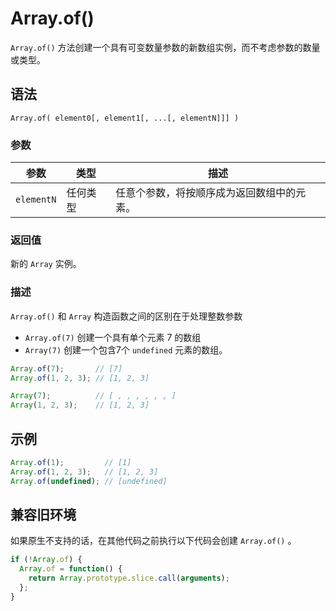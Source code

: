 # Array.of()

`Array.of()` 方法创建一个具有可变数量参数的新数组实例，而不考虑参数的数量或类型。

## 语法

```
Array.of( element0[, element1[, ...[, elementN]]] )
```

### 参数

| 参数       | 类型     | 描述                                       |
| ---------- | -------- | ------------------------------------------ |
| `elementN` | 任何类型 | 任意个参数，将按顺序成为返回数组中的元素。 |


### 返回值

新的 `Array` 实例。

### 描述

 `Array.of()` 和 `Array` 构造函数之间的区别在于处理整数参数

- `Array.of(7)` 创建一个具有单个元素 7 的数组
- `Array(7)` 创建一个包含7个 `undefined` 元素的数组。

```javascript
Array.of(7);       // [7] 
Array.of(1, 2, 3); // [1, 2, 3]

Array(7);          // [ , , , , , , ]
Array(1, 2, 3);    // [1, 2, 3]
```

## 示例

```javascript
Array.of(1);         // [1]
Array.of(1, 2, 3);   // [1, 2, 3]
Array.of(undefined); // [undefined]
```

## 兼容旧环境

如果原生不支持的话，在其他代码之前执行以下代码会创建 `Array.of()` 。

```javascript
if (!Array.of) {
  Array.of = function() {
    return Array.prototype.slice.call(arguments);
  };
}
```